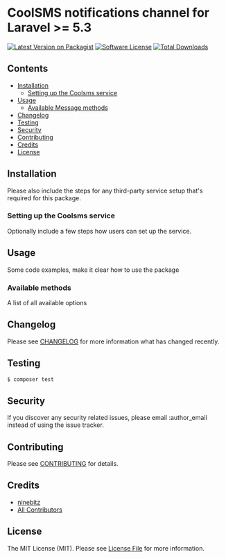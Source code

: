 # CoolSMS notifications channel for Laravel >= 5.3

[![Latest Version on Packagist](https://img.shields.io/packagist/v/ninebitz/coolsms.svg?style=flat-square)](https://packagist.org/packages/ninebitz/coolsms)
[![Software License](https://img.shields.io/badge/license-MIT-brightgreen.svg?style=flat-square)](LICENSE.md)
[![Total Downloads](https://img.shields.io/packagist/dt/ninebitz/coolsms.svg?style=flat-square)](https://packagist.org/packages/ninebitz/coolsms)

## Contents

- [Installation](#installation)
	- [Setting up the Coolsms service](#setting-up-the-Coolsms-service)
- [Usage](#usage)
	- [Available Message methods](#available-message-methods)
- [Changelog](#changelog)
- [Testing](#testing)
- [Security](#security)
- [Contributing](#contributing)
- [Credits](#credits)
- [License](#license)


## Installation

Please also include the steps for any third-party service setup that's required for this package.

### Setting up the Coolsms service

Optionally include a few steps how users can set up the service.

## Usage

Some code examples, make it clear how to use the package

### Available methods

A list of all available options

## Changelog

Please see [CHANGELOG](CHANGELOG.md) for more information what has changed recently.

## Testing

``` bash
$ composer test
```

## Security

If you discover any security related issues, please email :author_email instead of using the issue tracker.

## Contributing

Please see [CONTRIBUTING](CONTRIBUTING.md) for details.

## Credits

- [ninebitz](https://github.com/ninebitz)
- [All Contributors](../../contributors)

## License

The MIT License (MIT). Please see [License File](LICENSE.md) for more information.

